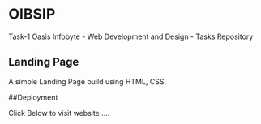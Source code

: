 # OIBSIP
Task-1 Oasis Infobyte - Web Development and Design - Tasks Repository

## Landing Page
A simple Landing Page build using HTML, CSS.


##Deployment 
<p>Click Below to visit website ....</p>
<a href=""><img src=""></img></a>

